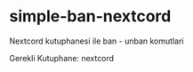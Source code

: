 # simple-ban-nextcord
Nextcord kutuphanesi ile ban - unban komutlari

Gerekli Kutuphane: 
  nextcord
